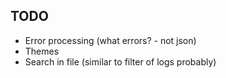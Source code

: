 ## TODO

- Error processing (what errors? - not json)
- Themes
- Search in file (similar to filter of logs probably)
